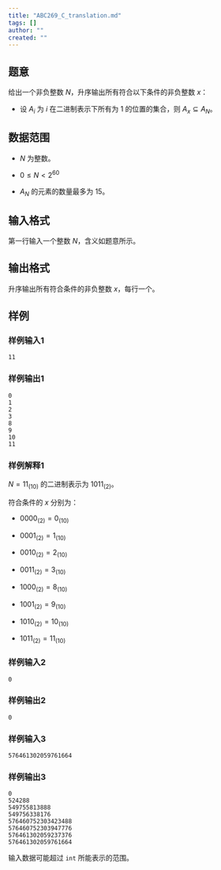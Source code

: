 ```yaml
---
title: "ABC269_C_translation.md"
tags: []
author: ""
created: ""
---
```


## 题意

给出一个非负整数 $N$，升序输出所有符合以下条件的非负整数 $x$：

- 设 $A_i$ 为 $i$ 在二进制表示下所有为 $1$ 的位置的集合，则 $A_x \subseteq A_N$。

## 数据范围

- $N$ 为整数。

- $0 \leq N < 2^{60}$

- $A_N$ 的元素的数量最多为 $15$。

## 输入格式

第一行输入一个整数 $N$，含义如题意所示。

## 输出格式

升序输出所有符合条件的非负整数 $x$，每行一个。

## 样例

### 样例输入1

```
11
```

### 样例输出1

```
0
1
2
3
8
9
10
11
```

### 样例解释1

$N=11_{(10)}$ 的二进制表示为 $1011_{(2)}$。

符合条件的 $x$ 分别为：

- $0000_{(2)}=0_{(10)}$

- $0001_{(2)}=1_{(10)}$

- $0010_{(2)}=2_{(10)}$

- $0011_{(2)}=3_{(10)}$

- $1000_{(2)}=8_{(10)}$

- $1001_{(2)}=9_{(10)}$

- $1010_{(2)}=10_{(10)}$

- $1011_{(2)}=11_{(10)}$

### 样例输入2

```
0
```

### 样例输出2

```
0
```

### 样例输入3

```
576461302059761664
```

### 样例输出3

```
0
524288
549755813888
549756338176
576460752303423488
576460752303947776
576461302059237376
576461302059761664
```

输入数据可能超过 `int` 所能表示的范围。

